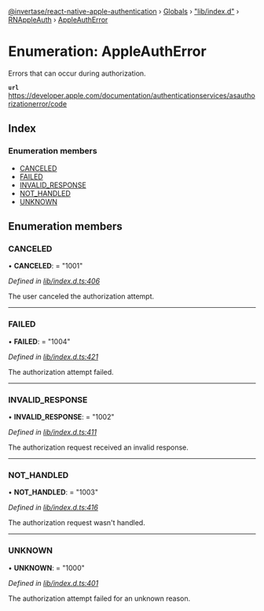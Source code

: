 [@invertase/react-native-apple-authentication](../README.md) › [Globals](../globals.md) › ["lib/index.d"](../modules/_lib_index_d_.md) › [RNAppleAuth](../modules/_lib_index_d_.rnappleauth.md) › [AppleAuthError](_lib_index_d_.rnappleauth.appleautherror.md)

# Enumeration: AppleAuthError

Errors that can occur during authorization.

**`url`** https://developer.apple.com/documentation/authenticationservices/asauthorizationerror/code

## Index

### Enumeration members

* [CANCELED](_lib_index_d_.rnappleauth.appleautherror.md#canceled)
* [FAILED](_lib_index_d_.rnappleauth.appleautherror.md#failed)
* [INVALID_RESPONSE](_lib_index_d_.rnappleauth.appleautherror.md#invalid_response)
* [NOT_HANDLED](_lib_index_d_.rnappleauth.appleautherror.md#not_handled)
* [UNKNOWN](_lib_index_d_.rnappleauth.appleautherror.md#unknown)

## Enumeration members

###  CANCELED

• **CANCELED**: = "1001"

*Defined in [lib/index.d.ts:406](https://github.com/invertase/react-native-apple-authentication/blob/1d958901/lib/index.d.ts#L406)*

The user canceled the authorization attempt.

___

###  FAILED

• **FAILED**: = "1004"

*Defined in [lib/index.d.ts:421](https://github.com/invertase/react-native-apple-authentication/blob/1d958901/lib/index.d.ts#L421)*

The authorization attempt failed.

___

###  INVALID_RESPONSE

• **INVALID_RESPONSE**: = "1002"

*Defined in [lib/index.d.ts:411](https://github.com/invertase/react-native-apple-authentication/blob/1d958901/lib/index.d.ts#L411)*

The authorization request received an invalid response.

___

###  NOT_HANDLED

• **NOT_HANDLED**: = "1003"

*Defined in [lib/index.d.ts:416](https://github.com/invertase/react-native-apple-authentication/blob/1d958901/lib/index.d.ts#L416)*

The authorization request wasn't handled.

___

###  UNKNOWN

• **UNKNOWN**: = "1000"

*Defined in [lib/index.d.ts:401](https://github.com/invertase/react-native-apple-authentication/blob/1d958901/lib/index.d.ts#L401)*

The authorization attempt failed for an unknown reason.
